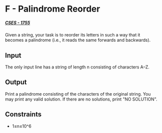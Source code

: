 # F - Palindrome Reorder
##### [CSES - 1755](https://vjudge.net/problem/CSES-1755/origin)

Given a string, your task is to reorder its letters in such a way that it becomes a palindrome (i.e., it reads the same forwards and backwards).

## Input
The only input line has a string of length n consisting of characters A–Z.

## Output
Print a palindrome consisting of the characters of the original string. You may print any valid solution. If there are no solutions, print "NO SOLUTION".

## Constraints
* 1≤n≤10^6